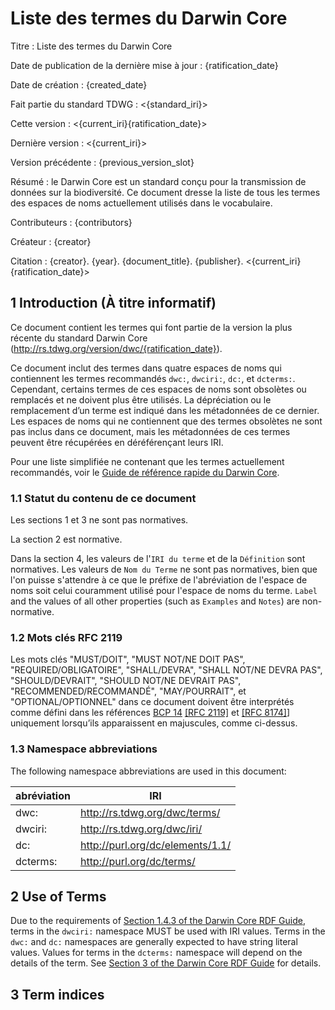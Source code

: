 # Liste des termes du Darwin Core

Titre : Liste des termes du Darwin Core

Date de publication de la dernière mise à jour : {ratification_date}

Date de création : {created_date}

Fait partie du standard TDWG : <{standard_iri}>

Cette version : <{current_iri}{ratification_date}>

Dernière version : <{current_iri}>

Version précédente : {previous_version_slot}

Résumé : le Darwin Core est un standard conçu pour la transmission de données sur la biodiversité. Ce document dresse la liste de tous les termes des espaces de noms actuellement utilisés dans le vocabulaire.

Contributeurs : {contributors}

Créateur : {creator}

Citation : {creator}. {year}. {document_title}. {publisher}. <{current_iri}{ratification_date}>

## 1 Introduction (À titre informatif)

Ce document contient les termes qui font partie de la version la plus récente du standard Darwin Core (<http://rs.tdwg.org/version/dwc/{ratification_date}>).

Ce document inclut des termes dans quatre espaces de noms qui contiennent les termes recommandés `dwc:`, `dwciri:`, `dc:`, et `dcterms:`. Cependant, certains termes de ces espaces de noms sont obsolètes ou remplacés et ne doivent plus être utilisés. La dépréciation ou le remplacement d’un terme est indiqué dans les métadonnées de ce dernier. Les espaces de noms qui ne contiennent que des termes obsolètes ne sont pas inclus dans ce document, mais les métadonnées de ces termes peuvent être récupérées en déréférençant leurs IRI.

Pour une liste simplifiée ne contenant que les termes actuellement recommandés, voir le [Guide de référence rapide du Darwin Core](../terms/).

### 1.1 Statut du contenu de ce document

Les sections 1 et 3 ne sont pas normatives.

La section 2 est normative.

Dans la section 4, les valeurs de l'`IRI du terme` et de la `Définition` sont normatives. Les valeurs de `Nom du Terme` ne sont pas normatives, bien que l'on puisse s'attendre à ce que le préfixe de l'abréviation de l'espace de noms soit celui couramment utilisé pour l'espace de noms du terme.  `Label` and the values of all other properties (such as `Examples` and `Notes`) are non-normative.

### 1.2 Mots clés RFC 2119

Les mots clés "MUST/DOIT", "MUST NOT/NE DOIT PAS", "REQUIRED/OBLIGATOIRE", "SHALL/DEVRA", "SHALL NOT/NE DEVRA PAS", "SHOULD/DEVRAIT", "SHOULD NOT/NE DEVRAIT PAS", "RECOMMENDED/RECOMMANDÉ", "MAY/POURRAIT", et "OPTIONAL/OPTIONNEL" dans ce document doivent être interprétés comme défini dans les références [BCP 14](https://www.rfc-editor.org/info/bcp14) [\[RFC 2119\]](https://datatracker.ietf.org/doc/html/rfc2119) et [\[RFC 8174\]](https://datatracker.ietf.org/doc/html/rfc8174)] uniquement lorsqu’ils apparaissent en majuscules, comme ci-dessus.

### 1.3 Namespace abbreviations

The following namespace abbreviations are used in this document:

| abréviation              | IRI                                                                              |
| ------------------------ | -------------------------------------------------------------------------------- |
| dwc:     | http://rs.tdwg.org/dwc/terms/    |
| dwciri:  | http://rs.tdwg.org/dwc/iri/      |
| dc:      | http://purl.org/dc/elements/1.1/ |
| dcterms: | http://purl.org/dc/terms/                        |

## 2 Use of Terms

Due to the requirements of [Section 1.4.3 of the Darwin Core RDF Guide](../rdf/#143-use-of-darwin-core-terms-in-rdf-normative), terms in the `dwciri:` namespace MUST be used with IRI values. Terms in the `dwc:` and `dc:` namespaces are generally expected to have string literal values. Values for terms in the `dcterms:` namespace will depend on the details of the term. See [Section 3 of the Darwin Core RDF Guide](../rdf/#3-term-reference-normative) for details.

## 3 Term indices
